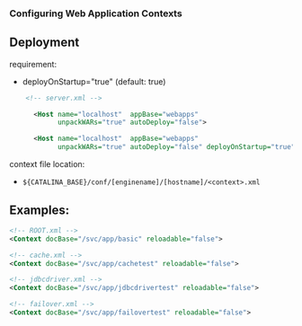 ### Configuring Web Application Contexts

## Deployment

requirement:

- deployOnStartup="true" (default: true)

```xml
    <!-- server.xml -->

      <Host name="localhost"  appBase="webapps"
            unpackWARs="true" autoDeploy="false">

      <Host name="localhost"  appBase="webapps"
            unpackWARs="true" autoDeploy="false" deployOnStartup="true">
```

context file location:

- `${CATALINA_BASE}/conf/[enginename]/[hostname]/<context>.xml`

## Examples:

```xml
<!-- ROOT.xml -->
<Context docBase="/svc/app/basic" reloadable="false">

<!-- cache.xml -->
<Context docBase="/svc/app/cachetest" reloadable="false">

<!-- jdbcdriver.xml -->
<Context docBase="/svc/app/jdbcdrivertest" reloadable="false">

<!-- failover.xml -->
<Context docBase="/svc/app/failovertest" reloadable="false">
```